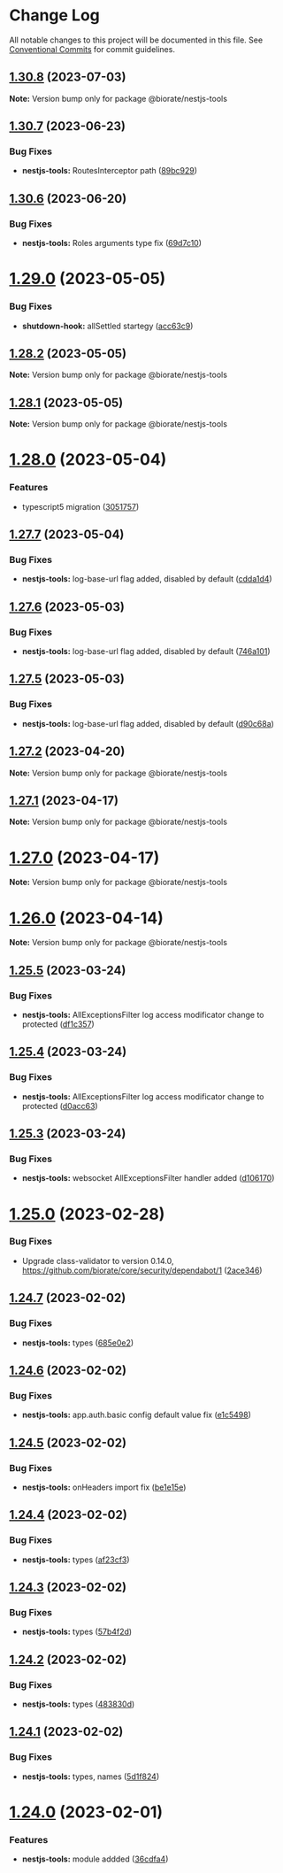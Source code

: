 # Change Log

All notable changes to this project will be documented in this file.
See [Conventional Commits](https://conventionalcommits.org) for commit guidelines.

## [1.30.8](https://github.com/biorate/core/compare/v1.30.7...v1.30.8) (2023-07-03)

**Note:** Version bump only for package @biorate/nestjs-tools

## [1.30.7](https://github.com/biorate/core/compare/v1.30.6...v1.30.7) (2023-06-23)

### Bug Fixes

- **nestjs-tools:** RoutesInterceptor path ([89bc929](https://github.com/biorate/core/commit/89bc929bf35efbc9681567f9b8d5677718ccba37))

## [1.30.6](https://github.com/biorate/core/compare/v1.30.5...v1.30.6) (2023-06-20)

### Bug Fixes

- **nestjs-tools:** Roles arguments type fix ([69d7c10](https://github.com/biorate/core/commit/69d7c100197c6692e259b3273c47cf5438319e98))

# [1.29.0](https://github.com/biorate/core/compare/v1.28.2...v1.29.0) (2023-05-05)

### Bug Fixes

- **shutdown-hook:** allSettled startegy ([acc63c9](https://github.com/biorate/core/commit/acc63c9758ea8af95ded947184379b741837d1de))

## [1.28.2](https://github.com/biorate/core/compare/v1.28.1...v1.28.2) (2023-05-05)

**Note:** Version bump only for package @biorate/nestjs-tools

## [1.28.1](https://github.com/biorate/core/compare/v1.28.0...v1.28.1) (2023-05-05)

**Note:** Version bump only for package @biorate/nestjs-tools

# [1.28.0](https://github.com/biorate/core/compare/v1.27.7...v1.28.0) (2023-05-04)

### Features

- typescript5 migration ([3051757](https://github.com/biorate/core/commit/3051757e45d6895394b655a22066773f0cc30a9a))

## [1.27.7](https://github.com/biorate/core/compare/v1.27.6...v1.27.7) (2023-05-04)

### Bug Fixes

- **nestjs-tools:** log-base-url flag added, disabled by default ([cdda1d4](https://github.com/biorate/core/commit/cdda1d437a16d50d81ff085a596c469300588379))

## [1.27.6](https://github.com/biorate/core/compare/v1.27.5...v1.27.6) (2023-05-03)

### Bug Fixes

- **nestjs-tools:** log-base-url flag added, disabled by default ([746a101](https://github.com/biorate/core/commit/746a101fc009a3def4ee1ead6fe0e41c5475637e))

## [1.27.5](https://github.com/biorate/core/compare/v1.27.4...v1.27.5) (2023-05-03)

### Bug Fixes

- **nestjs-tools:** log-base-url flag added, disabled by default ([d90c68a](https://github.com/biorate/core/commit/d90c68aa4037c39119cee4d02a51a712f9ff903a))

## [1.27.2](https://github.com/biorate/core/compare/v1.27.1...v1.27.2) (2023-04-20)

**Note:** Version bump only for package @biorate/nestjs-tools

## [1.27.1](https://github.com/biorate/core/compare/v1.27.0...v1.27.1) (2023-04-17)

**Note:** Version bump only for package @biorate/nestjs-tools

# [1.27.0](https://github.com/biorate/core/compare/v1.26.0...v1.27.0) (2023-04-17)

**Note:** Version bump only for package @biorate/nestjs-tools

# [1.26.0](https://github.com/biorate/core/compare/v1.25.5...v1.26.0) (2023-04-14)

**Note:** Version bump only for package @biorate/nestjs-tools

## [1.25.5](https://github.com/biorate/core/compare/v1.25.4...v1.25.5) (2023-03-24)

### Bug Fixes

- **nestjs-tools:** AllExceptionsFilter log access modificator change to protected ([df1c357](https://github.com/biorate/core/commit/df1c357e3ef207250f30073a95875d5a1c05cd4f))

## [1.25.4](https://github.com/biorate/core/compare/v1.25.3...v1.25.4) (2023-03-24)

### Bug Fixes

- **nestjs-tools:** AllExceptionsFilter log access modificator change to protected ([d0acc63](https://github.com/biorate/core/commit/d0acc63c9ced6d2f6711ada8cf1ac7a788112e46))

## [1.25.3](https://github.com/biorate/core/compare/v1.25.2...v1.25.3) (2023-03-24)

### Bug Fixes

- **nestjs-tools:** websocket AllExceptionsFilter handler added ([d106170](https://github.com/biorate/core/commit/d10617057c2955d8d4dabf2dec02323538df4915))

# [1.25.0](https://github.com/biorate/core/compare/v1.24.10...v1.25.0) (2023-02-28)

### Bug Fixes

- Upgrade class-validator to version 0.14.0, https://github.com/biorate/core/security/dependabot/1 ([2ace346](https://github.com/biorate/core/commit/2ace346f9350c96def4e330651193d6d6e42fc1b))

## [1.24.7](https://github.com/biorate/core/compare/v1.24.6...v1.24.7) (2023-02-02)

### Bug Fixes

- **nestjs-tools:** types ([685e0e2](https://github.com/biorate/core/commit/685e0e2e1af961972a04cc67761a42a1e520a68e))

## [1.24.6](https://github.com/biorate/core/compare/v1.24.5...v1.24.6) (2023-02-02)

### Bug Fixes

- **nestjs-tools:** app.auth.basic config default value fix ([e1c5498](https://github.com/biorate/core/commit/e1c54984f8b88759a03d384ea1ac6edae9ec0c01))

## [1.24.5](https://github.com/biorate/core/compare/v1.24.4...v1.24.5) (2023-02-02)

### Bug Fixes

- **nestjs-tools:** onHeaders import fix ([be1e15e](https://github.com/biorate/core/commit/be1e15e7eedb1b858ed793c7cab3e2b408ff9cca))

## [1.24.4](https://github.com/biorate/core/compare/v1.24.3...v1.24.4) (2023-02-02)

### Bug Fixes

- **nestjs-tools:** types ([af23cf3](https://github.com/biorate/core/commit/af23cf346d712aeccac1568aecd0945b2e670d22))

## [1.24.3](https://github.com/biorate/core/compare/v1.24.2...v1.24.3) (2023-02-02)

### Bug Fixes

- **nestjs-tools:** types ([57b4f2d](https://github.com/biorate/core/commit/57b4f2d9e94bc7361f4395c661496cfbf81d9361))

## [1.24.2](https://github.com/biorate/core/compare/v1.24.1...v1.24.2) (2023-02-02)

### Bug Fixes

- **nestjs-tools:** types ([483830d](https://github.com/biorate/core/commit/483830dee914458b547502e69134f99caa54317d))

## [1.24.1](https://github.com/biorate/core/compare/v1.24.0...v1.24.1) (2023-02-02)

### Bug Fixes

- **nestjs-tools:** types, names ([5d1f824](https://github.com/biorate/core/commit/5d1f8240183f9042e75901d110c8cdc29d456ceb))

# [1.24.0](https://github.com/biorate/core/compare/v1.23.2...v1.24.0) (2023-02-01)

### Features

- **nestjs-tools:** module addded ([36cdfa4](https://github.com/biorate/core/commit/36cdfa4a94861582f63b0d78478d2c25cd92344b))
